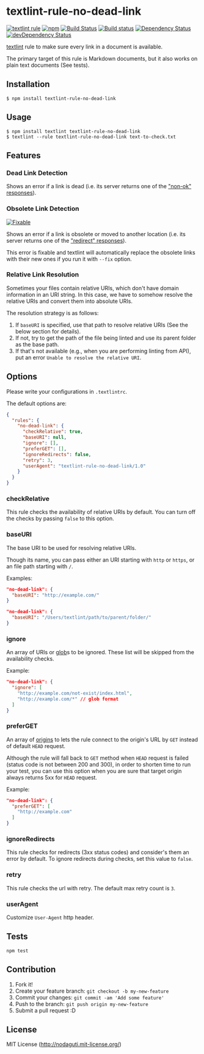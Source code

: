 # textlint-rule-no-dead-link

[![textlint rule](https://img.shields.io/badge/textlint-fixable-green.svg?style=social)](https://textlint.github.io/)
[![npm](https://img.shields.io/npm/v/textlint-rule-no-dead-link.svg)](https://www.npmjs.com/package/textlint-rule-no-dead-link)
[![Build Status](https://travis-ci.org/textlint-rule/textlint-rule-no-dead-link.svg?branch=master)](https://travis-ci.org/textlint-rule/textlint-rule-no-dead-link)
[![Build status](https://ci.appveyor.com/api/projects/status/mkllnrt580c33hcw/branch/master?svg=true)](https://ci.appveyor.com/project/textlintrule/textlint-rule-no-dead-link/branch/master)
[![Dependency Status](https://david-dm.org/textlint-rule/textlint-rule-no-dead-link.svg)](https://david-dm.org/textlint-rule/textlint-rule-no-dead-link)
[![devDependency Status](https://david-dm.org/textlint-rule/textlint-rule-no-dead-link/dev-status.svg)](https://david-dm.org/textlint-rule/textlint-rule-no-dead-link#info=devDependencies)

[textlint](https://github.com/textlint/textlint) rule
to make sure every link in a document is available.

The primary target of this rule is Markdown documents, but it also works on plain text documents (See tests).

## Installation

```
$ npm install textlint-rule-no-dead-link
```

## Usage

```
$ npm install textlint textlint-rule-no-dead-link
$ textlint --rule textlint-rule-no-dead-link text-to-check.txt
```

## Features

### Dead Link Detection

Shows an error if a link is dead (i.e. its server returns one of the ["non-ok" responses](https://fetch.spec.whatwg.org/#ok-status)).

### Obsolete Link Detection

[![Fixable](https://img.shields.io/badge/textlint-fixable-green.svg?style=social)](https://textlint.github.io/)

Shows an error if a link is obsolete or moved to another location (i.e. its server returns one of the ["redirect" responses](https://fetch.spec.whatwg.org/#redirect-status)).

This error is fixable and textlint will automatically replace the obsolete links with their new ones if you run it with `--fix` option.

### Relative Link Resolution

Sometimes your files contain relative URIs, which don't have domain information in an URI string.
In this case, we have to somehow resolve the relative URIs and convert them into absolute URIs.

The resolution strategy is as follows:

1. If `baseURI` is specified, use that path to resolve relative URIs (See the below section for details).
2. If not, try to get the path of the file being linted and use its parent folder as the base path.
3. If that's not available (e.g., when you are performing linting from API), put an error `Unable to resolve the relative URI`.

## Options

Please write your configurations in `.textlintrc`.

The default options are:

```json
{
  "rules": {
    "no-dead-link": {
      "checkRelative": true,
      "baseURI": null,
      "ignore": [],
      "preferGET": [],
      "ignoreRedirects": false,
      "retry": 3,
      "userAgent": "textlint-rule-no-dead-link/1.0"
    }
  }
}
```

### checkRelative

This rule checks the availability of relative URIs by default.
You can turn off the checks by passing `false` to this option.

### baseURI

The base URI to be used for resolving relative URIs.

Though its name, you can pass either an URI starting with `http` or `https`, or an file path starting with `/`.

Examples:

```json
"no-dead-link": {
  "baseURI": "http://example.com/"
}
```

```json
"no-dead-link": {
  "baseURI": "/Users/textlint/path/to/parent/folder/"
}
```

### ignore

An array of URIs or [glob](https://github.com/isaacs/node-glob "glob")s to be ignored.
These list will be skipped from the availability checks.

Example:

```json
"no-dead-link": {
  "ignore": [
    "http://example.com/not-exist/index.html",
    "http://example.com/*" // glob format
  ]
}
```

### preferGET

An array of [origins](https://url.spec.whatwg.org/#origin) to lets the rule connect to the origin's URL by `GET` instead of default `HEAD` request.

Although the rule will fall back to `GET` method when `HEAD` request is failed (status code is not between 200 and 300), in order to shorten time to run your test, you can use this option when you are sure that target origin always returns 5xx for `HEAD` request.

Example:

```json
"no-dead-link": {
  "preferGET": [
    "http://example.com"
  ]
}
```

### ignoreRedirects

This rule checks for redirects (3xx status codes) and consider's them an error by default.
To ignore redirects during checks, set this value to `false`.

<!-- Experimental 

### concurrency

This rule checks links concurrently.
The default concurrency count is `8`.

-->
### retry

This rule checks the url with retry.
The default max retry count is `3`.

### userAgent

Customize `User-Agent` http header.

## Tests

```
npm test
```

## Contribution

1. Fork it!
2. Create your feature branch: `git checkout -b my-new-feature`
3. Commit your changes: `git commit -am 'Add some feature'`
4. Push to the branch: `git push origin my-new-feature`
5. Submit a pull request :D

## License

MIT License (http://nodaguti.mit-license.org/)
